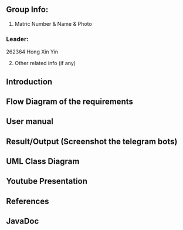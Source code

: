 ## Group Info:
1. Matric Number & Name & Photo

### Leader:
262364
Hong Xin Yin


2. Other related info (if any)

## Introduction
## Flow Diagram of the requirements
## User manual
## Result/Output (Screenshot the telegram bots)
## UML Class Diagram
## Youtube Presentation
## References
## JavaDoc
